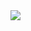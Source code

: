 <div>
     <a href="https://i90rr.github.io/frontpage.html">
        <img style="maring: 0px auto; display: block" src="https://raw.githubusercontent.com/i90rr/i90rr.github.io/master/resources/img/landing.gif">
     </a>
</div>
